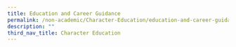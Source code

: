 ```yaml
---
title: Education and Career Guidance
permalink: /non-academic/Character-Education/education-and-career-guidance/
description: ""
third_nav_title: Character Education
---
```

